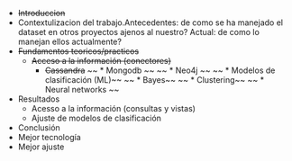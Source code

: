 
* ~~Introduccion~~
* Contextulizacion del trabajo.Antecedentes: de como se ha manejado el dataset en otros proyectos ajenos al nuestro? Actual: de como lo manejan ellos actualmente?
* ~~Fundamentos teoricos/practicos~~
  * ~~Acceso a la información (conectores)~~
    * ~~Cassandra~~
~~    * Mongodb ~~
~~    * Neo4j ~~
~~  * Modelos de clasificación (ML)~~
~~    * Bayes~~
~~    * Clustering~~
~~    * Neural networks ~~
* Resultados
  * Acesso a la información (consultas y vistas)
  * Ajuste de modelos de clasificación
* Conclusión
 * Mejor tecnología
 * Mejor ajuste

